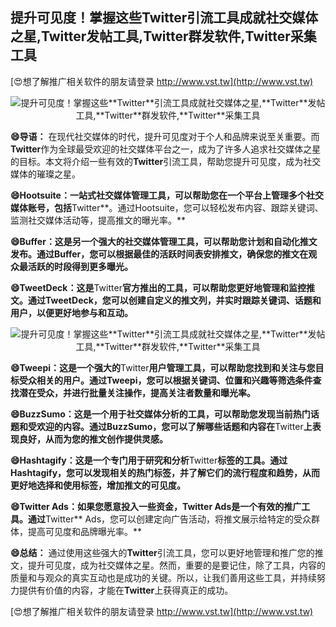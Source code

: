 ## **提升可见度！掌握这些**Twitter**引流工具成就社交媒体之星,**Twitter**发帖工具,**Twitter**群发软件,**Twitter**采集工具**

[😍想了解推广相关软件的朋友请登录 http://www.vst.tw](http://www.vst.tw)

 <center><img src="https://vst.tw/MP4/tuiguang/png/7.png" alt="提升可见度！掌握这些**Twitter**引流工具成就社交媒体之星,**Twitter**发帖工具,**Twitter**群发软件,**Twitter**采集工具"></center>

**😄导语：**
在现代社交媒体的时代，提升可见度对于个人和品牌来说至关重要。而**Twitter**作为全球最受欢迎的社交媒体平台之一，成为了许多人追求社交媒体之星的目标。本文将介绍一些有效的**Twitter**引流工具，帮助您提升可见度，成为社交媒体的璀璨之星。

**😄Hootsuite：一站式社交媒体管理工具，可以帮助您在一个平台上管理多个社交媒体账号，包括**Twitter**。通过Hootsuite，您可以轻松发布内容、跟踪关键词、监测社交媒体活动等，提高推文的曝光率。**

**😄Buffer：这是另一个强大的社交媒体管理工具，可以帮助您计划和自动化推文发布。通过Buffer，您可以根据最佳的活跃时间表安排推文，确保您的推文在观众最活跃的时段得到更多曝光。**

**😄TweetDeck：这是**Twitter**官方推出的工具，可以帮助您更好地管理和监控推文。通过TweetDeck，您可以创建自定义的推文列，并实时跟踪关键词、话题和用户，以便更好地参与和互动。**

 <center><img src="https://vst.tw/MP4/tuiguang/png/2.png" alt="提升可见度！掌握这些**Twitter**引流工具成就社交媒体之星,**Twitter**发帖工具,**Twitter**群发软件,**Twitter**采集工具"></center>

**😄Tweepi：这是一个强大的**Twitter**用户管理工具，可以帮助您找到和关注与您目标受众相关的用户。通过Tweepi，您可以根据关键词、位置和兴趣等筛选条件查找潜在受众，并进行批量关注操作，提高关注者数量和曝光率。**

**😄BuzzSumo：这是一个用于社交媒体分析的工具，可以帮助您发现当前热门话题和受欢迎的内容。通过BuzzSumo，您可以了解哪些话题和内容在**Twitter**上表现良好，从而为您的推文创作提供灵感。**

**😄Hashtagify：这是一个专门用于研究和分析**Twitter**标签的工具。通过Hashtagify，您可以发现相关的热门标签，并了解它们的流行程度和趋势，从而更好地选择和使用标签，增加推文的可见度。**

**😄**Twitter** Ads：如果您愿意投入一些资金，**Twitter** Ads是一个有效的推广工具。通过**Twitter** Ads，您可以创建定向广告活动，将推文展示给特定的受众群体，提高可见度和品牌曝光率。**

**😄总结：**
通过使用这些强大的**Twitter**引流工具，您可以更好地管理和推广您的推文，提升可见度，成为社交媒体之星。然而，重要的是要记住，除了工具，内容的质量和与观众的真实互动也是成功的关键。所以，让我们善用这些工具，并持续努力提供有价值的内容，才能在**Twitter**上获得真正的成功。

[😍想了解推广相关软件的朋友请登录 http://www.vst.tw](http://www.vst.tw)



